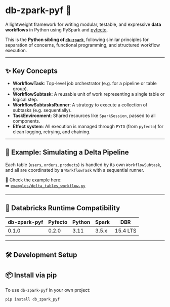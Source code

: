 # db-zpark-pyf 🐍

A lightweight framework for writing modular, testable, and expressive **data workflows** in Python using PySpark and [pyfecto](https://github.com/databrickslabs/pyfecto).

This is the **Python sibling of [`db-zpark`](https://github.com/fernanluyano/db-zpark)**, following similar principles for separation of concerns, functional programming, and structured workflow execution.

---

## ✨ Key Concepts

- **WorkflowTask**: Top-level job orchestrator (e.g. for a pipeline or table group).
- **WorkflowSubtask**: A reusable unit of work representing a single table or logical step.
- **WorkflowSubtasksRunner**: A strategy to execute a collection of subtasks (e.g. sequentially).
- **TaskEnvironment**: Shared resources like `SparkSession`, passed to all components.
- **Effect system**: All execution is managed through `PYIO` (from `pyfecto`) for clean logging, retrying, and chaining.

---

## 🚀 Example: Simulating a Delta Pipeline

Each table (`users`, `orders`, `products`) is handled by its own `WorkflowSubtask`, and all are coordinated by a `WorkflowTask` with a sequential runner.

🧪 Check the example here:  
➡️ [`examples/delta_tables_workflow.py`](./src/examples/delta_tables_workflow.py)

---

## 🔁 Databricks Runtime Compatibility

| db-zpark-pyf | Pyfecto | Python | Spark | DBR      |
|--------------|---------|--------|-------|----------|
| 0.1.0        | 0.2.0   | 3.11   | 3.5.x | 15.4 LTS |

---

## 🛠 Development Setup

## 📦 Install via pip

To use `db-zpark-pyf` in your own project:

```bash
pip install db_zpark_pyf
```